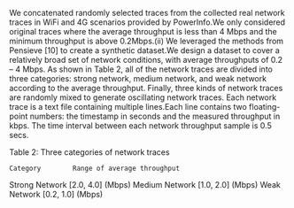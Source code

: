 We concatenated randomly selected traces from the collected real network traces in WiFi and 4G scenarios provided by PowerInfo.We only considered original traces where the average throughput is less than 4 Mbps and the minimum throughput is above 0.2Mbps.(ii) We leveraged the methods from Pensieve [10] to create a synthetic dataset.We design a dataset to cover a relatively broad set of network conditions, with average throughputs of 0.2 – 4 Mbps.
As shown in Table 2, all of the network traces are divided into three categories: strong network, medium network, and weak network according to the average throughput. Finally, three kinds of network traces are randomly mixed to generate oscillating network traces. Each network trace is a text file containing multiple lines.Each line contains two floating-point numbers: the timestamp in seconds and the measured throughput in kbps. The time interval between each network throughput sample is 0.5 secs.

Table 2: Three categories of network traces

	Category 		Range of average throughput
Strong Network 			[2.0, 4.0] (Mbps)
Medium Network 			[1.0, 2.0] (Mbps)
Weak Network 			[0.2, 1.0] (Mbps)
